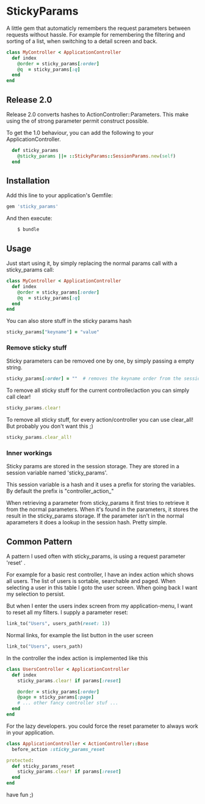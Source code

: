 # StickyParams

A little gem that automaticly remembers the request parameters between requests without hassle.
For example for remembering the filtering and sorting of a list,  when switching to a detail screen and back.

```ruby
class MyController < ApplicationController
  def index
    @order = sticky_params[:order]
    @q  = sticky_params[:q]
  end
end
```

## Release 2.0

Release 2.0 converts hashes to ActionController::Parameters.
This make using the of strong parameter permit construct possible.

To get the 1.0 behaviour, you can add the following to your ApplicationController.

```ruby
  def sticky_params
    @sticky_params ||= ::StickyParams::SessionParams.new(self)
  end
```

## Installation

Add this line to your application's Gemfile:

```ruby
gem 'sticky_params'
```

And then execute:

```bash
    $ bundle
```

## Usage

Just start using it, by simply replacing the normal params call with a sticky_params call:

```ruby
class MyController < ApplicationController
  def index
    @order = sticky_params[:order]
    @q  = sticky_params[:q]
  end
end
```

You can also store stuff in the sticky params hash

```ruby
sticky_params["keyname"] = "value"
```

### Remove sticky stuff

Sticky parameters can be removed one by one, by simply passing a empty string.

```ruby
sticky_params[:order] = ""  # removes the keyname order from the session
```

To remove all sticky stuff for the current controller/action you can simply call clear!

```ruby
sticky_params.clear!
```

To remove all sticky stuff, for every action/controller you can use clear_all!
But probably you don't want this ;)

```ruby
sticky_params.clear_all!
```

### Inner workings

Sticky params are stored in the session storage. They are stored in a
session variable named 'sticky_params'.

This session variable is a hash and it uses a prefix for storing the variables.
By default the prefix is "controller_action_"

When retrieving a parameter from sticky_params it first tries to retrieve it from
the normal parameters. When it's found in the parameters, it stores the result in the sticky_params storage.
If the parameter isn't in the normal aparameters it does a lookup in the session hash.
Pretty simple.

## Common Pattern

A pattern I used often with sticky_params, is using a request parameter 'reset' .

For example for a basic rest controller, I have an index action which shows all users.
The list of users is sortable, searchable and paged. When selecting a user in this table
I goto the user screen. When going back I want my selection to persist.

But when I enter the users index screen from my application-menu, I want to reset all my
filters. I supply a parameter reset:

```ruby
link_to("Users", users_path(reset: 1))
```

Normal links, for example the list button in the user screen

```ruby
link_to("Users", users_path)
```

In the controller the index action is implemented like this

```ruby
class UsersController < ApplicationController
  def index
    sticky_params.clear! if params[:reset]

    @order = sticky_params[:order]
    @page = sticky_params[:page]
    # ... other fancy controller stuf ...
  end
end
```

For the lazy developers.
you could force the reset parameter to always work in your application.

```ruby
class ApplicationController < ActionController::Base
  before_action :sticky_params_reset

protected:
  def sticky_params_reset
    sticky_params.clear! if params[:reset]
  end
end
```

have fun ;)
